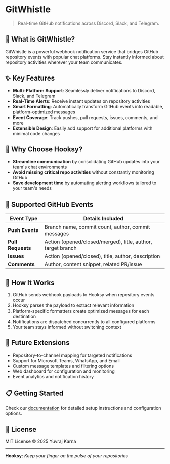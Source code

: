 # GitWhistle
> Real-time GitHub notifications across Discord, Slack, and Telegram.

## 📢 What is GitWhistle?

GitWhistle is a powerful webhook notification service that bridges GitHub repository events with popular chat platforms. Stay instantly informed about repository activities wherever your team communicates.

## ✨ Key Features

- **Multi-Platform Support**: Seamlessly deliver notifications to Discord, Slack, and Telegram
- **Real-Time Alerts**: Receive instant updates on repository activities
- **Smart Formatting**: Automatically transform GitHub events into readable, platform-optimized messages
- **Event Coverage**: Track pushes, pull requests, issues, comments, and more
- **Extensible Design**: Easily add support for additional platforms with minimal code changes

## 🚀 Why Choose Hooksy?

- **Streamline communication** by consolidating GitHub updates into your team's chat environments
- **Avoid missing critical repo activities** without constantly monitoring GitHub
- **Save development time** by automating alerting workflows tailored to your team's needs

## 🔧 Supported GitHub Events

| Event Type | Details Included |
|------------|------------------|
| **Push Events** | Branch name, commit count, author, commit messages |
| **Pull Requests** | Action (opened/closed/merged), title, author, target branch |
| **Issues** | Action (opened/closed), title, author, description |
| **Comments** | Author, content snippet, related PR/issue |

## 🔄 How It Works

1. GitHub sends webhook payloads to Hooksy when repository events occur
2. Hooksy parses the payload to extract relevant information
3. Platform-specific formatters create optimized messages for each destination
4. Notifications are dispatched concurrently to all configured platforms
5. Your team stays informed without switching context

## 🔮 Future Extensions
- Repository-to-channel mapping for targeted notifications
- Support for Microsoft Teams, WhatsApp, and Email
- Custom message templates and filtering options
- Web dashboard for configuration and monitoring
- Event analytics and notification history



## 📋 Getting Started

Check our [documentation](https://github.com/yuvrajkarna2717/hooksy) for detailed setup instructions and configuration options.

## 📜 License

MIT License © 2025 Yuvraj Karna

---

**Hooksy**: _Keep your finger on the pulse of your repositories_
